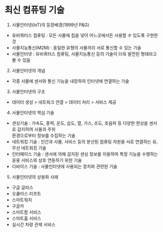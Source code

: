 # 최신 컴퓨팅 기술

1. 사물인터넷(IoT)의 등장배경(1999년 P&G)
- 유비쿼터스 컴퓨팅 : 모든 사물에 칩을 넣어 어느곳에서든 사용할 수 있도록 구현한 것
- 사물지능통신(M2M) : 동일한 유형의 사물끼리 서로 통신할 수 있는 기술
- 사물인터넷 : 유비쿼터스 컴퓨팅, 사물지능통신 등의 기술이 더욱 발전된 형태라고 볼 수 있음

2. 사물인터넷의 개념
- 각종 사물에 센서와 통신 기능을 내장하여 인터넷에 연결하는 기술

3. 사물인터넷의 구조
- 데이터 생성 > 네트워크 연결 > 데이터 처리 > 서비스 제공

4. 사물인터넷의 핵심 기술
- 샌싱기술 : 가속도, 중력, 온도, 습도, 열, 가스, 조도, 초음파 등 다양한 현상을 센서로 감지하여 사물과 주위  
환경으로부터 정보를 수집하는 기술
- 네트워킹 기술 : 인간과 사물, 서비스 등의 분산된 컴퓨팅 자원을 서로 연결하는 유,무선 네트워킹 기술
- 인터페이스 기술 : 센서에 의해 감지된 샌싱 정보를 이용하여 특정 기능을 수행하는 응용 서비스와 상호 연동하기 위한 기술
- 디바이스 기술 : 사물인터넷에 사용되는 장치와 관련된 기술

5. 사물인터넷의 상용화 사례
- 구글 글라스
- 오큘러스 리프트
- 스마트워치
- 구글카
- 스마트팜 서비스
- 스마트홈 서비스
- 실시간 차량 관제 서비스 
